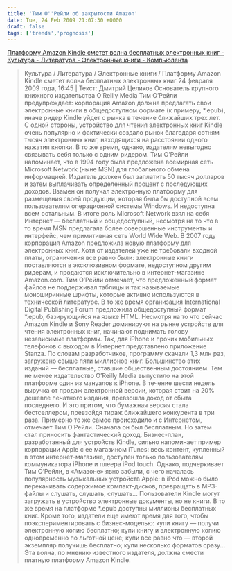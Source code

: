 ```yaml
---
title: 'Тим О''Рейли об закрытости Amazon'
date: Tue, 24 Feb 2009 21:07:30 +0000
draft: false
tags: ['trends','prognosis']
---
```


[Платформу Amazon Kindle сметет волна бесплатных электронных книг - Культура - Литература - Электронные книги - Компьюлента](http://culture.compulenta.ru/404510/)

> Культура / Литература / Электронные книги / Платформу Amazon Kindle сметет волна бесплатных электронных книг 24 февраля 2009 года, 16:45 | Текст: Дмитрий Целиков Основатель крупного книжного издательства O’Reilly Media Тим О’Рейли предупреждает: корпорация Amazon должна предлагать свои электронные книги в общедоступном формате (к примеру, \*.epub), иначе ридер Kindle уйдет с рынка в течение ближайших трех лет. С одной стороны, устройство для чтения электронных книг Kindle очень популярно и фактически создало рынок благодаря сотням тысяч электронных книг, находящихся на расстоянии одного нажатия кнопки. В то же время, однако, издателям невыгодно связывать себя только с одним ридером. Тим О’Рейли напоминает, что в 1994 году была предложена всемирная сеть Microsoft Network (ныне MSN) для глобального обмена информацией. Издатель должен был заплатить 50 тысяч долларов и затем выплачивать определенный процент с последующих доходов. Взамен он получал электронную платформу для размещения своей продукции, которая была бы доступной всем пользователям операционной системы Windows. И недоступна всем остальным. В итоге роль Microsoft Network взял на себя Интернет — бесплатный и общедоступный, несмотря на то что в то время MSN предлагала более совершенные инструменты и интерфейс, чем примитивная сеть World Wide Web. В 2007 году корпорация Amazon предложила новую платформу для электронных книг. Хотя от издателей уже не требовали входной платы, ограничения все равно были: электронные книги поставляются в эксклюзивном формате, недоступном другим ридерам, и продаются исключительно в интернет-магазине Amazon.com. Тим О’Рейли отмечает, что предложенный формат файлов не поддерживал таблицы и так называемые моноширинные шрифты, которые активно используются в технической литературе. В то же время организация International Digital Publishing Forum предложила общедоступный формат \*.epub, базирующийся на языке HTML. Несмотря на то что сейчас Amazon Kindle и Sony Reader доминируют на рынке устройств для чтения электронных книг, начинают поднимать голову независимые платформы. Так, для iPhone и прочих мобильных телефонов с выходом в Интернет представлено приложение Stanza. По словам разработчиков, программу скачали 1,3 млн раз, загружено свыше пяти миллионов книг. Большинство этих изданий — бесплатные, ставшие общественным достоянием. Тем не менее издательство O’Reilly Media выпустило на этой платформе один из мануалов к iPhone. В течение шести недель выручка от продаж электронной версии, которая стоит на 20% дешевле печатного издания, превзошла доход от сбыта последнего. И это притом, что бумажная версия стала бестселлером, превзойдя тираж ближайшего конкурента в три раза. Примерно то же самое происходило и с Интернетом, отмечает Тим О’Рейли. Сначала он был бесплатным. Но затем стал приносить фантастический доход. Бизнес-план, разработанный для устройств Kindle, сильно напоминает пример корпорации Apple с ее магазином iTunes: весь контент, купленный в этом интернет-магазине, доступен только пользователям коммуникатора iPhone и плеера iPod touch. Однако, подчеркивает Тим О’Рейли, в «Амазоне» явно забыли, с чего началась популярность музыкальных устройств Apple: в iPod можно было перекачивать содержимое компакт-дисков, превращать в MP3-файлы и слушать, слушать, слушать... Пользователи Kindle могут загружать в устройство электронные документы, но не книги. В то же время на платформе \*.epub доступны миллионы бесплатных книг. Кроме того, издатели еще имеют время для того, чтобы поэкспериментировать с бизнес-моделью: купи книгу — получи электронную копию бесплатно; купи книгу и электронную копию одновременно по льготной цене; купи все равно что — второй экземпляр получишь бесплатно; купи несколько форматов сразу... Эта волна, по мнению известного издателя, должна смести платную платформу Amazon Kindle.